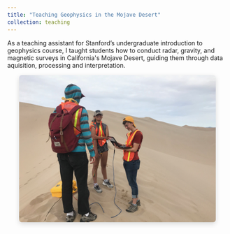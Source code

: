 ```yaml
---
title: "Teaching Geophysics in the Mojave Desert"
collection: teaching
---
```


As a teaching assistant for Stanford’s undergraduate introduction to geophysics course, I taught students how to conduct radar, gravity, and magnetic surveys in California's Mojave Desert, guiding them through data aquisition, processing and interpretation.

<div style="flex-shrink: 0; display: flex; align-items: center; justify-content: center;">
  <img src="/images/teaching/mojave.jpeg" style="width: 450px; border-radius: 6px; box-shadow: 0 4px 12px rgba(0,0,0,0.15);">
</div>
